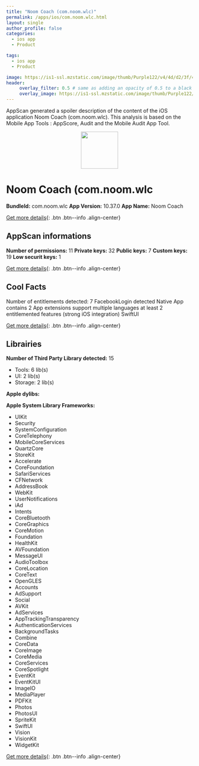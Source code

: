 ```yaml
---
title: "Noom Coach (com.noom.wlc)"
permalink: /apps/ios/com.noom.wlc.html
layout: single
author_profile: false
categories: 
  - ios app 
  - Product 

tags: 
  - ios app 
  - Product 

image: https://is1-ssl.mzstatic.com/image/thumb/Purple122/v4/4d/d2/3f/4dd23fdc-67b0-910c-2deb-97e68a598293/AppIcon-0-1x_U007emarketing-0-7-0-85-220.png/512x512bb.jpg
header: 
     overlay_filter: 0.5 # same as adding an opacity of 0.5 to a black background
     overlay_image: https://is1-ssl.mzstatic.com/image/thumb/Purple122/v4/4d/d2/3f/4dd23fdc-67b0-910c-2deb-97e68a598293/AppIcon-0-1x_U007emarketing-0-7-0-85-220.png/512x512bb.jpg
---
```

AppScan generated a spoiler description of the content of the iOS application Noom Coach (com.noom.wlc). This analysis is based on the Mobile App Tools : AppScore, Audit and the Mobile Audit App Tool.

  
  
<div style="text-align: center;"><img src="https://is1-ssl.mzstatic.com/image/thumb/Purple122/v4/4d/d2/3f/4dd23fdc-67b0-910c-2deb-97e68a598293/AppIcon-0-1x_U007emarketing-0-7-0-85-220.png/512x512bb.jpg" width="100" height="100"></div>  
  
# Noom Coach (com.noom.wlc

**BundleId:** com.noom.wlc
**App Version:** 10.37.0
**App Name:** Noom Coach


[Get more details](/pricing.html){: .btn .btn--info .align-center}  
  
## AppScan informations 

**Number of permissions:** 11
**Private keys:** 32
**Public keys:** 7
**Custom keys:** 19
**Low securit keys:** 1
  
[Get more details](/pricing.html){: .btn .btn--info .align-center}

## Cool Facts

Number of entitlements detected: 7
FacebookLogin detected
Native App
contains 2 App extensions
support multiple languages
at least 2 entitlemented features (strong iOS integration)
SwiftUI
  
[Get more details](/pricing.html){: .btn .btn--info .align-center}

## Librairies 
**Number of Third Party Library detected:** 15
- Tools: 6 lib(s)
- UI: 2 lib(s)
- Storage: 2 lib(s)

**Apple dylibs:**


**Apple System Library Frameworks:**
- UIKit
- Security
- SystemConfiguration
- CoreTelephony
- MobileCoreServices
- QuartzCore
- StoreKit
- Accelerate
- CoreFoundation
- SafariServices
- CFNetwork
- AddressBook
- WebKit
- UserNotifications
- iAd
- Intents
- CoreBluetooth
- CoreGraphics
- CoreMotion
- Foundation
- HealthKit
- AVFoundation
- MessageUI
- AudioToolbox
- CoreLocation
- CoreText
- OpenGLES
- Accounts
- AdSupport
- Social
- AVKit
- AdServices
- AppTrackingTransparency
- AuthenticationServices
- BackgroundTasks
- Combine
- CoreData
- CoreImage
- CoreMedia
- CoreServices
- CoreSpotlight
- EventKit
- EventKitUI
- ImageIO
- MediaPlayer
- PDFKit
- Photos
- PhotosUI
- SpriteKit
- SwiftUI
- Vision
- VisionKit
- WidgetKit


  
[Get more details](/pricing.html){: .btn .btn--info .align-center}

